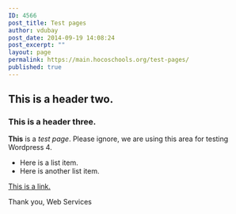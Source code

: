 ```yaml
---
ID: 4566
post_title: Test pages
author: vdubay
post_date: 2014-09-19 14:08:24
post_excerpt: ""
layout: page
permalink: https://main.hocoschools.org/test-pages/
published: true
---
```

<h2>This is a header two.</h2>
<h3>This is a header three.</h3>

<strong>This</strong> is a <i>test page</i>. Please ignore, we are using this area for testing Wordpress 4. 

<ul>
  <li>Here is a list item.</li>
  <li>Here is another list item.</li>
</ul>

<p><a href="https://www.google.com/" target="_blank">This is a link.</a></p>

Thank you, 
Web Services